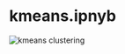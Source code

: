 # kmeans.ipnyb
![kmeans clustering]([https://colab.research.google.com/drive/1QoUNJFyTp89b68UuUEhZ-6kL_YWLsltr?hl=id#scrollTo=He4db14bKUIP)
